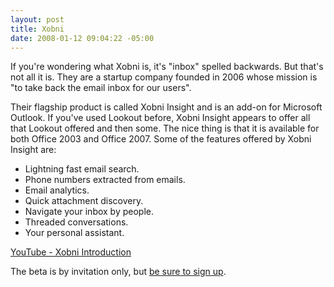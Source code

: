 ```yaml
---
layout: post
title: Xobni
date: 2008-01-12 09:04:22 -05:00
---
```


If you're wondering what Xobni is, it's "inbox" spelled backwards. But that's not all it is. They are a startup company founded in 2006 whose mission is "to take back the email inbox for our users". 

Their flagship product is called Xobni Insight and is an add-on for Microsoft Outlook. If you've used Lookout before, Xobni Insight appears to offer all that Lookout offered and then some. The nice thing is that it is available for both Office 2003 and Office 2007. Some of the features offered by Xobni Insight are:

*   Lightning fast email search. 
*   Phone numbers extracted from emails. 
*   Email analytics. 
*   Quick attachment discovery. 
*   Navigate your inbox by people. 
*   Threaded conversations. 
*   Your personal assistant. 

[YouTube - Xobni Introduction](http://www.youtube.com/watch?v=CYwNhyvCmuo)

The beta is by invitation only, but [be sure to sign up](http://www.xobni.com/?friend=29771).

